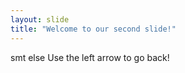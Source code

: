 ```yaml
---
layout: slide
title: "Welcome to our second slide!"
---
```

smt else
Use the left arrow to go back!
